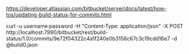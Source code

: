 https://developer.atlassian.com/bitbucket/server/docs/latest/how-tos/updating-build-status-for-commits.html

curl -u username:password -H "Content-Type: application/json" -X POST http://localhost:7990/bitbucket/rest/build-status/1.0/commits/9e72f04322c4a1f240e0b3158c67c3c19cdd16e7 -d @build0.json
